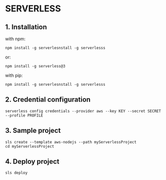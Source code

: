 # SERVERLESS

## 1. Installation
with npm:
```
npm install -g serverlesnstall -g serverlesss
```
or:
```
npm install -g serverless@3
```

with pip:
```
npm install -g serverlesnstall -g serverlesss
```
## 2. Credential configuration
```
serverless config credentials --provider aws --key KEY --secret SECRET --profile PROFILE
```

## 3. Sample project
```
sls create --template aws-nodejs --path myServerlessProject
cd myServerlessProject
```

## 4. Deploy  project
```
sls deploy
```
